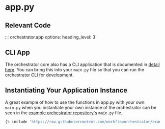 # app.py

## Relevant Code

::: orchestrator.app
    options:
        heading_level: 3

## CLI App

The orchestrator core also has a CLI application that is documented in [detail here](../cli.md). You can bring this into your `main.py` file so that you can run the orchestrator CLI for development.

## Instantiating Your Application Instance

A great example of how to use the functions in app.py with your own `main.py` when you instantiate your own instance of the orchestrator can be seen in the [example orchestrator repository's](https://github.com/workfloworchestrator/example-orchestrator/blob/master/main.py) `main.py` file.

```python
{% include 'https://raw.githubusercontent.com/workfloworchestrator/example-orchestrator/master/main.py' %}
```
